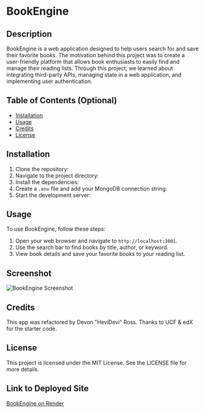 # BookEngine

## Description
BookEngine is a web application designed to help users search for and save their favorite books. The motivation behind this project was to create a user-friendly platform that allows book enthusiasts to easily find and manage their reading lists. Through this project, we learned about integrating third-party APIs, managing state in a web application, and implementing user authentication.

## Table of Contents (Optional)

- [Installation](#installation)
- [Usage](#usage)
- [Credits](#credits)
- [License](#license)

## Installation

1. Clone the repository:
2. Navigate to the project directory:
3. Install the dependencies:
4. Create a `.env` file and add your MongoDB connection string:
5. Start the development server:

## Usage
To use BookEngine, follow these steps:

1. Open your web browser and navigate to `http://localhost:3001`.
2. Use the search bar to find books by title, author, or keyword.
3. View book details and save your favorite books to your reading list.

## Screenshot
![BookEngine Screenshot](client/src/assets/BookEngineScreeshot.png)

## Credits
This app was refactored by Devon "HeviDevi" Ross. Thanks to UCF & edX for the starter code.

## License
This project is licensed under the MIT License. See the LICENSE file for more details.

## Link to Deployed Site
[BookEngine on Render](https://bookengine-xes6.onrender.com)
